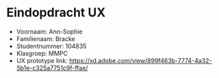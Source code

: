 # Eindopdracht UX

- Voornaam: Ann-Sophie 
- Familienaam: Bracke
- Studentnummer: 104835
- Klasgroep: MMPC
- UX prototype link: https://xd.adobe.com/view/899f463b-7774-4a32-5b1e-c325a7751c9f-ffae/
